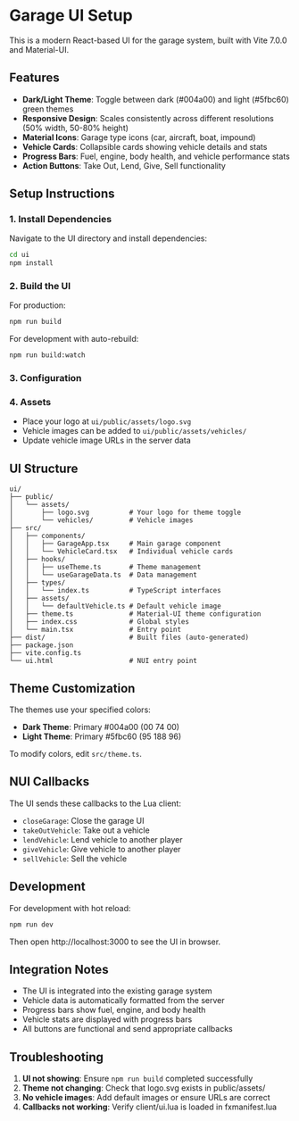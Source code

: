 # Garage UI Setup

This is a modern React-based UI for the garage system, built with Vite 7.0.0 and Material-UI.

## Features

- **Dark/Light Theme**: Toggle between dark (#004a00) and light (#5fbc60) green themes
- **Responsive Design**: Scales consistently across different resolutions (50% width, 50-80% height)
- **Material Icons**: Garage type icons (car, aircraft, boat, impound)
- **Vehicle Cards**: Collapsible cards showing vehicle details and stats
- **Progress Bars**: Fuel, engine, body health, and vehicle performance stats
- **Action Buttons**: Take Out, Lend, Give, Sell functionality

## Setup Instructions

### 1. Install Dependencies

Navigate to the UI directory and install dependencies:

```bash
cd ui
npm install
```

### 2. Build the UI

For production:
```bash
npm run build
```

For development with auto-rebuild:
```bash
npm run build:watch
```

### 3. Configuration



### 4. Assets

- Place your logo at `ui/public/assets/logo.svg`
- Vehicle images can be added to `ui/public/assets/vehicles/`
- Update vehicle image URLs in the server data

## UI Structure

```
ui/
├── public/
│   └── assets/
│       ├── logo.svg          # Your logo for theme toggle
│       └── vehicles/         # Vehicle images
├── src/
│   ├── components/
│   │   ├── GarageApp.tsx     # Main garage component
│   │   └── VehicleCard.tsx   # Individual vehicle cards
│   ├── hooks/
│   │   ├── useTheme.ts       # Theme management
│   │   └── useGarageData.ts  # Data management
│   ├── types/
│   │   └── index.ts          # TypeScript interfaces
│   ├── assets/
│   │   └── defaultVehicle.ts # Default vehicle image
│   ├── theme.ts              # Material-UI theme configuration
│   ├── index.css             # Global styles
│   └── main.tsx              # Entry point
├── dist/                     # Built files (auto-generated)
├── package.json
├── vite.config.ts
└── ui.html                   # NUI entry point
```

## Theme Customization

The themes use your specified colors:

- **Dark Theme**: Primary #004a00 (00 74 00)
- **Light Theme**: Primary #5fbc60 (95 188 96)

To modify colors, edit `src/theme.ts`.

## NUI Callbacks

The UI sends these callbacks to the Lua client:

- `closeGarage`: Close the garage UI
- `takeOutVehicle`: Take out a vehicle
- `lendVehicle`: Lend vehicle to another player
- `giveVehicle`: Give vehicle to another player
- `sellVehicle`: Sell the vehicle

## Development

For development with hot reload:
```bash
npm run dev
```

Then open http://localhost:3000 to see the UI in browser.

## Integration Notes

- The UI is integrated into the existing garage system
- Vehicle data is automatically formatted from the server
- Progress bars show fuel, engine, and body health
- Vehicle stats are displayed with progress bars
- All buttons are functional and send appropriate callbacks

## Troubleshooting

1. **UI not showing**: Ensure `npm run build` completed successfully
2. **Theme not changing**: Check that logo.svg exists in public/assets/
3. **No vehicle images**: Add default images or ensure URLs are correct
4. **Callbacks not working**: Verify client/ui.lua is loaded in fxmanifest.lua
